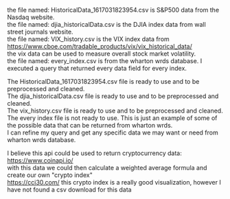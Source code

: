 the file named: HistoricalData_1617031823954.csv is S&P500 data from the Nasdaq website. <br/>
the file named: djia_historicalData.csv is the DJIA index data from wall street journals website. <br/>
the file named: VIX_history.csv is the VIX index data from https://www.cboe.com/tradable_products/vix/vix_historical_data/ <br/>
the vix data can be used to measure overall stock market volatility. <br/>
the file named: every_index.csv is from the wharton wrds database. I executed a query that returned every data field for every index.  <br/>

The HistoricalData_1617031823954.csv file is ready to use and to be preprocessed and cleaned. <br/>
The djia_historicalData.csv file is ready to use and to be preprocessed and cleaned. <br/>
The vix_history.csv file is ready to use and to be preprocessed and cleaned. <br/>
The every index file is not ready to use. This is just an example of some of the possible data that can be returned from wharton wrds. <br/>
I can refine my query and get any specific data we may want or need from wharton wrds database. <br/>


I believe this api could be used to return cryptocurrency data: https://www.coinapi.io/ <br/>
with this data we could then calculate a weighted average formula and create our own "crypto index"<br/>
https://cci30.com/ this crypto index is a really good visualization, however I have not found a csv download for this data <br/>
